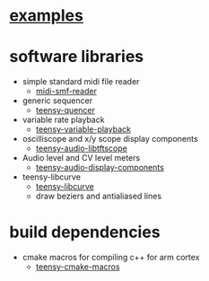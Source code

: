 # [examples](examples)

# software libraries
 * simple standard midi file reader 
   * [midi-smf-reader](https://github.com/newdigate/midi-smf-reader)
 * generic sequencer
   * [teensy-quencer](https://github.com/newdigate/teensy-quencer)
 * variable rate playback
   * [teensy-variable-playback](https://github.com/newdigate/teensy-variable-playback)
 * oscilliscope and x/y scope display components
   * [teensy-audio-libtftscope](https://github.com/newdigate/teensy-audio-libtftscope)
 * Audio level and CV level meters 
   * [teensy-audio-display-components](https://github.com/newdigate/teensy-audio-display-components)
 * teensy-libcurve 
   * [teensy-libcurve](https://github.com/newdigate/teensy-libcurve)
   * draw beziers and antialiased lines

# build dependencies
* cmake macros for compiling c++ for arm cortex
  * [teensy-cmake-macros](https://github.com/newdigate/teensy-cmake-macros)
